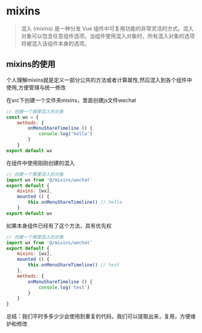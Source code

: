 # mixins
> 混入 (mixins) 是一种分发 Vue 组件中可复用功能的非常灵活的方式。混入对象可以包含任意组件选项。当组件使用混入对象时，所有混入对象的选项将被混入该组件本身的选项。

## mixins的使用

个人理解mixins就是定义一部分公共的方法或者计算属性,然后混入到各个组件中使用,方便管理与统一修改

在src下创建一个文件夹mixins，里面创建js文件wechat

```javascript
// 创建一个需要混入的对象
const wx = {
    methods: {
        onMenuShareTimeline () {
            console.log('hello')
        }
    }
export default wx
```

在组件中使用刚刚创建的混入

```javascript
// 创建一个需要混入的对象
import wx from '@/mixins/wechat'
export default {
    mixins: [wx],
    mounted () {
        this.onMenuShareTimeline() // hello
    }
export default wx
```

如果本身组件已经有了这个方法，具有优先权

```javascript
// 创建一个需要混入的对象
import wx from '@/mixins/wechat'
export default {
    mixins: [wx],
    mounted () {
        this.onMenuShareTimeline() // test
    },
    methods: {
        onMenuShareTimeline () {
            console.log('test')
        }
    }
}
```

总结：我们平时多多少少会使用到重复的代码，我们可以提取出来，复用，方便维护和修改